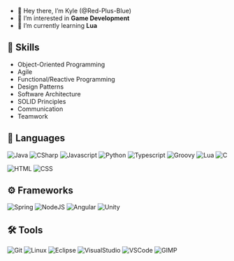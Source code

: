 - 👋 Hey there, I’m Kyle (@Red-Plus-Blue)
- 👀 I’m interested in **Game Development**
- 🌱 I’m currently learning **Lua**

## 📝 Skills
- Object-Oriented Programming
- Agile
- Functional/Reactive Programming
- Design Patterns
- Software Architecture
- SOLID Principles
- Communication
- Teamwork

## 📜 Languages
![Java](https://img.shields.io/badge/-java-007396?style=for-the-badge&logo=java)
![CSharp](https://img.shields.io/badge/-c%23-239120?style=for-the-badge&logo=c-sharp)
![Javascript](https://img.shields.io/badge/-javascript-ffb400?style=for-the-badge&logo=javascript)
![Python](https://img.shields.io/badge/python%20-3776AB?&style=for-the-badge&logo=python&logoColor=white)
![Typescript](https://img.shields.io/badge/typescript-3178C6?&style=for-the-badge&logo=typescript&logoColor=white)
![Groovy](https://img.shields.io/badge/groovy-4298B8?&style=for-the-badge&logo=apache-groovy&logoColor=white)
![Lua](https://img.shields.io/badge/lua-2C2D72?&style=for-the-badge&logo=lua&logoColor=white)
![C](https://img.shields.io/badge/c-A8B9CC?&style=for-the-badge&logo=c&logoColor=white)

![HTML](https://img.shields.io/badge/html%20-%23E34F26.svg?&style=for-the-badge&logo=html5&logoColor=white)
![CSS](https://img.shields.io/badge/css%20-%231572B6.svg?&style=for-the-badge&logo=css3&logoColor=white)

## ⚙️ Frameworks
![Spring](https://img.shields.io/badge/spring-%6DB33F.svg?&style=for-the-badge&logo=spring&logoColor=white)
![NodeJS](https://img.shields.io/badge/node.js-339933?&style=for-the-badge&logo=node.js&logoColor=white)
![Angular](https://img.shields.io/badge/angular-DD0031?&style=for-the-badge&logo=angular&logoColor=white)
![Unity](https://img.shields.io/badge/-unity-000000?style=for-the-badge&logo=unity)

## 🛠️ Tools
![Git](https://img.shields.io/badge/git%20-%23F05033.svg?&style=for-the-badge&logo=git&logoColor=white)
![Linux](https://img.shields.io/badge/-linux-772953?style=for-the-badge&logo=linux&logoColor=white)
![Eclipse](https://img.shields.io/badge/-eclipse-2C2255?style=for-the-badge&logo=eclipse-ide)
![VisualStudio](https://img.shields.io/badge/-visual_studio-5C2D91?style=for-the-badge&logo=visual-studio)
![VSCode](https://img.shields.io/badge/-vscode-00a8e8?style=for-the-badge&logo=visual-studio-code)
![GIMP](https://img.shields.io/badge/-gimp-5C5543?style=for-the-badge&logo=gimp)
